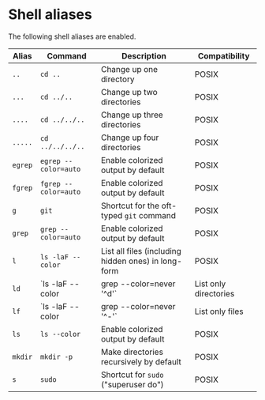# Shell aliases

The following shell aliases are enabled.

| Alias   | Command                              | Description                                         | Compatibility |
|---------|--------------------------------------|-----------------------------------------------------|---------------|
| `..`    | `cd ..`                              | Change up one directory                             | POSIX         |
| `...`   | `cd ../..`                           | Change up two directories                           | POSIX         |
| `....`  | `cd ../../..`                        | Change up three directories                         | POSIX         |
| `.....` | `cd ../../../..`                     | Change up four directories                          | POSIX         |
| `egrep` | `egrep --color=auto`                 | Enable colorized output by default                  | POSIX         |
| `fgrep` | `fgrep --color=auto`                 | Enable colorized output by default                  | POSIX         |
| `g`     | `git`                                | Shortcut for the oft-typed `git` command            | POSIX         |
| `grep`  | `grep --color=auto`                  | Enable colorized output by default                  | POSIX         |
| `l`     | `ls -laF --color`                    | List all files (including hidden ones) in long-form | POSIX         |
| `ld`    | `ls -laF --color | grep --color=never '^d'` | List only directories                        | POSIX         |
| `lf`    | `ls -laF --color | grep --color=never '^-'` | List only files                              | POSIX         |
| `ls`    | `ls --color`                         | Enable colorized output by default                  | POSIX         |
| `mkdir` | `mkdir -p`                           | Make directories recursively by default             | POSIX         |
| `s`     | `sudo`                               | Shortcut for `sudo` ("superuser do")                | POSIX         |

